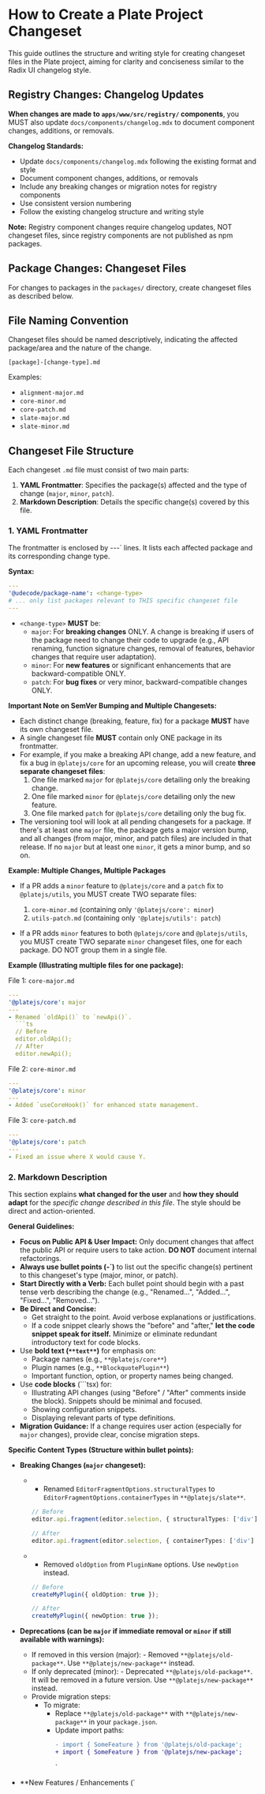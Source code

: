 # How to Create a Plate Project Changeset

This guide outlines the structure and writing style for creating changeset files in the Plate project, aiming for clarity and conciseness similar to the Radix UI changelog style.

## Registry Changes: Changelog Updates

**When changes are made to `apps/www/src/registry/` components**, you MUST also update `docs/components/changelog.mdx` to document component changes, additions, or removals.

**Changelog Standards:**

- Update `docs/components/changelog.mdx` following the existing format and style
- Document component changes, additions, or removals
- Include any breaking changes or migration notes for registry components
- Use consistent version numbering
- Follow the existing changelog structure and writing style

**Note:** Registry component changes require changelog updates, NOT changeset files, since registry components are not published as npm packages.

## Package Changes: Changeset Files

For changes to packages in the `packages/` directory, create changeset files as described below.

## File Naming Convention

Changeset files should be named descriptively, indicating the affected package/area and the nature of the change.

`[package]-[change-type].md`

Examples:

- `alignment-major.md`
- `core-minor.md`
- `core-patch.md`
- `slate-major.md`
- `slate-minor.md`

## Changeset File Structure

Each changeset `.md` file must consist of two main parts:

1.  **YAML Frontmatter**: Specifies the package(s) affected and the type of change (`major`, `minor`, `patch`).
2.  **Markdown Description**: Details the specific change(s) covered by this file.

### 1. YAML Frontmatter

The frontmatter is enclosed by ---` lines. It lists each affected package and its corresponding change type.

**Syntax:**

```yaml
---
'@udecode/package-name': <change-type>
# ... only list packages relevant to THIS specific changeset file
---
```

- `<change-type>` **MUST** be:
  - `major`: For **breaking changes** ONLY. A change is breaking if users of the package need to change their code to upgrade (e.g., API renaming, function signature changes, removal of features, behavior changes that require user adaptation).
  - `minor`: For **new features** or significant enhancements that are backward-compatible ONLY.
  - `patch`: For **bug fixes** or very minor, backward-compatible changes ONLY.

**Important Note on SemVer Bumping and Multiple Changesets:**

- Each distinct change (breaking, feature, fix) for a package **MUST** have its own changeset file.
- A single changeset file **MUST** contain only ONE package in its frontmatter.
- For example, if you make a breaking API change, add a new feature, and fix a bug in `@platejs/core` for an upcoming release, you will create **three separate changeset files**:
  1.  One file marked `major` for `@platejs/core` detailing only the breaking change.
  2.  One file marked `minor` for `@platejs/core` detailing only the new feature.
  3.  One file marked `patch` for `@platejs/core` detailing only the bug fix.
- The versioning tool will look at all pending changesets for a package. If there's at least one `major` file, the package gets a major version bump, and all changes (from major, minor, and patch files) are included in that release. If no `major` but at least one `minor`, it gets a minor bump, and so on.

**Example: Multiple Changes, Multiple Packages**

- If a PR adds a `minor` feature to `@platejs/core` and a `patch` fix to `@platejs/utils`, you MUST create TWO separate files:

  1.  `core-minor.md` (containing only `'@platejs/core': minor`)
  2.  `utils-patch.md` (containing only `'@platejs/utils': patch`)

- If a PR adds `minor` features to both `@platejs/core` and `@platejs/utils`, you MUST create TWO separate `minor` changeset files, one for each package. DO NOT group them in a single file.

**Example (Illustrating multiple files for one package):**

File 1: `core-major.md`

````yaml
---
'@platejs/core': major
---
- Renamed `oldApi()` to `newApi()`.
  ```ts
  // Before
  editor.oldApi();
  // After
  editor.newApi();
````

File 2: `core-minor.md`

```yaml
---
'@platejs/core': minor
---
- Added `useCoreHook()` for enhanced state management.
```

File 3: `core-patch.md`

```yaml
---
'@platejs/core': patch
---
- Fixed an issue where X would cause Y.
```

### 2. Markdown Description

This section explains **what changed for the user** and **how they should adapt** for the _specific change described in this file_. The style should be direct and action-oriented.

**General Guidelines:**

- **Focus on Public API & User Impact:** Only document changes that affect the public API or require users to take action. **DO NOT** document internal refactorings.
- **Always use bullet points (-`)** to list out the specific change(s) pertinent to this changeset's type (major, minor, or patch).
- **Start Directly with a Verb:** Each bullet point should begin with a past tense verb describing the change (e.g., "Renamed...", "Added...", "Fixed...", "Removed...").
- **Be Direct and Concise:**
  - Get straight to the point. Avoid verbose explanations or justifications.
  - If a code snippet clearly shows the "before" and "after," **let the code snippet speak for itself.** Minimize or eliminate redundant introductory text for code blocks.
- Use **bold text (`**text**`)** for emphasis on:
  - Package names (e.g., `**@platejs/core**`)
  - Plugin names (e.g., `**BlockquotePlugin**`)
  - Important function, option, or property names being changed.
- Use **code blocks** (```tsx) for:
  - Illustrating API changes (using "Before" / "After" comments inside the block). Snippets should be minimal and focused.
  - Showing configuration snippets.
  - Displaying relevant parts of type definitions.
- **Migration Guidance:** If a change requires user action (especially for `major` changes), provide clear, concise migration steps.

**Specific Content Types (Structure within bullet points):**

- **Breaking Changes (`major` changeset):**

  - - Renamed `EditorFragmentOptions.structuralTypes` to `EditorFragmentOptions.containerTypes` in `**@platejs/slate**`.

    ```ts
    // Before
    editor.api.fragment(editor.selection, { structuralTypes: ['div'] });

    // After
    editor.api.fragment(editor.selection, { containerTypes: ['div'] });
    ```

  - - Removed `oldOption` from `PluginName` options. Use `newOption` instead.

    ```ts
    // Before
    createMyPlugin({ oldOption: true });

    // After
    createMyPlugin({ newOption: true });
    ```

- **Deprecations (can be `major` if immediate removal or `minor` if still available with warnings):**

  - If removed in this version (major): - Removed `**@platejs/old-package**`. Use `**@platejs/new-package**` instead.
  - If only deprecated (minor): - Deprecated `**@platejs/old-package**`. It will be removed in a future version. Use `**@platejs/new-package**` instead.
  - Provide migration steps:
    - To migrate:
      - Replace `**@platejs/old-package**` with `**@platejs/new-package**` in your `package.json`.
      - Update import paths:
        ```diff
        - import { SomeFeature } from '@platejs/old-package';
        + import { SomeFeature } from '@platejs/new-package';
        ```
        `

- \*\*New Features / Enhancements (`
